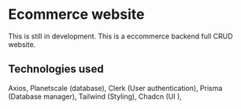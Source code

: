 # Ecommerce website
This is still in development.
This is a eccommerce backend full CRUD website.

## Technologies used
Axios,
Planetscale (database),
Clerk (User authentication),
Prisma (Database manager),
Tailwind (Styling),
Chadcn (UI ),
